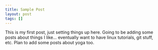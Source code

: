 ```yaml
---
title: Sample Post
layout: post
tags: []
---
```



This is my first post, just setting things up here. Going to be adding some posts about things I like... eventually want to have linux tutorials, git stuff, etc. Plan to add some posts about yoga too.
